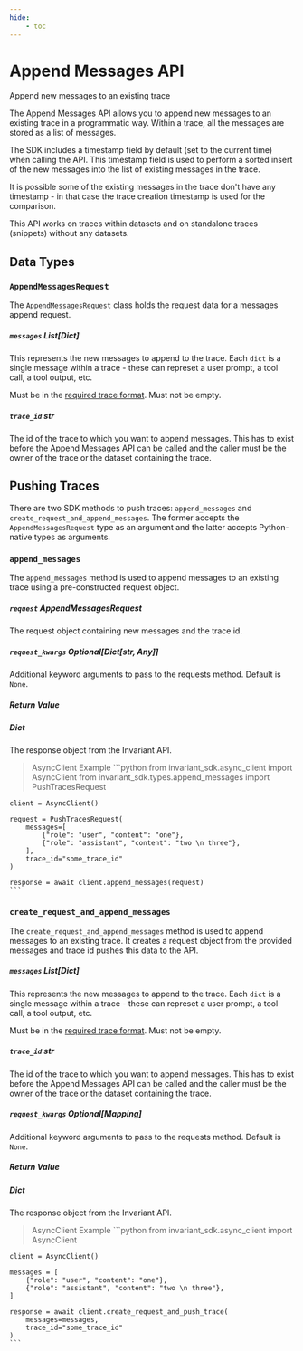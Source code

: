 ```yaml
---
hide:
    - toc
---
```


# Append Messages API

<div class='subtitle'>Append new messages to an existing trace</div>

The Append Messages API allows you to append new messages to an existing trace in a programmatic way. Within a trace, all the messages are stored as a list of messages.

The SDK includes a timestamp field by default (set to the current time) when calling the API. This timestamp field is used to perform a sorted insert of the new messages into the list of existing messages in the trace. 

It is possible some of the existing messages in the trace don't have any timestamp - in that case the trace creation timestamp is used for the comparison.

This API works on traces within datasets and on standalone traces (snippets) without any datasets.

## Data Types

### `AppendMessagesRequest`

The `AppendMessagesRequest` class holds the request data for a messages append request.

##### `messages` <span class='type'>List[Dict]</span> <span class='required'/>

This represents the new messages to append to the trace. Each `dict` is a single message within a trace - these can represet a user prompt, a tool call, a tool output, etc.

Must be in the [required trace format](../trace-format.md). Must not be empty.

##### `trace_id` <span class='type'>str</span> <span class='required'/>

The id of the trace to which you want to append messages. This has to exist before the Append Messages API can be called and the caller must be the owner of the trace or the dataset containing the trace.


## Pushing Traces

There are two SDK methods to push traces: `append_messages` and `create_request_and_append_messages`. The former accepts the `AppendMessagesRequest` type as an argument and the latter accepts Python-native types as arguments.

### `append_messages` 
The `append_messages` method is used to append messages to an existing trace using a pre-constructed request object.

##### `request` <span class='type'>AppendMessagesRequest</span> <span class='required'/>

The request object containing new messages and the trace id.

##### `request_kwargs` <span class='type'>Optional[Dict[str, Any]]</span> <span class='optional'/>

Additional keyword arguments to pass to the requests method. Default is `None`.

##### Return Value

##### <span class='type'>Dict</span>

The response object from the Invariant API.

> AsyncClient Example
    ```python
    from invariant_sdk.async_client import AsyncClient
    from invariant_sdk.types.append_messages import PushTracesRequest

    client = AsyncClient()

    request = PushTracesRequest(
        messages=[
            {"role": "user", "content": "one"},
            {"role": "assistant", "content": "two \n three"},
        ],
        trace_id="some_trace_id"
    )

    response = await client.append_messages(request)
    ```

### `create_request_and_append_messages`

The `create_request_and_append_messages` method is used to append messages to an existing trace. It creates a request object from the provided messages and trace id pushes this data to the API.

##### `messages` <span class='type'>List[Dict]</span> <span class='required'/>

This represents the new messages to append to the trace. Each `dict` is a single message within a trace - these can represet a user prompt, a tool call, a tool output, etc.

Must be in the [required trace format](../trace-format.md). Must not be empty.

##### `trace_id` <span class='type'>str</span> <span class='required'/>

The id of the trace to which you want to append messages. This has to exist before the Append Messages API can be called and the caller must be the owner of the trace or the dataset containing the trace.

##### `request_kwargs` <span class='type'>Optional[Mapping]</span> <span class='optional'/>

Additional keyword arguments to pass to the requests method. Default is `None`.

##### Return Value

##### <span class='type'>Dict</span>

The response object from the Invariant API.

> AsyncClient Example
    ```python
    from invariant_sdk.async_client import AsyncClient

    client = AsyncClient()

    messages = [
        {"role": "user", "content": "one"},
        {"role": "assistant", "content": "two \n three"},
    ]

    response = await client.create_request_and_push_trace(
        messages=messages,
        trace_id="some_trace_id"
    )
    ```
